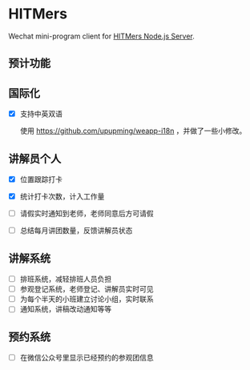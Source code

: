 # HITMers

Wechat mini-program client for [HITMers Node.js Server](https://github.com/upupming/HITMers-node-js-server).

## 预计功能

## 国际化

- [x] 支持中英双语

	使用 https://github.com/upupming/weapp-i18n ，并做了一些小修改。

## 讲解员个人

- [x] 位置跟踪打卡
- [x] 统计打卡次数，计入工作量
- [ ] 请假实时通知到老师，老师同意后方可请假
- [ ] 总结每月讲团数量，反馈讲解员状态


## 讲解系统 

- [ ] 排班系统，减轻排班人员负担
- [ ] 参观登记系统，老师登记、讲解员实时可见
- [ ] 为每个半天的小班建立讨论小组，实时联系
- [ ] 通知系统，讲稿改动通知等等

## 预约系统

- [ ] 在微信公众号里显示已经预约的参观团信息
